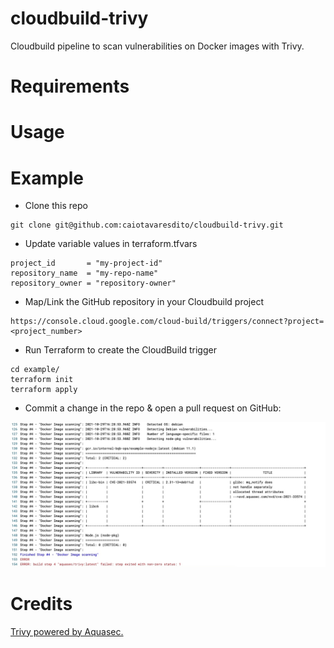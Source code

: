 # cloudbuild-trivy

Cloudbuild pipeline to scan vulnerabilities on Docker images with Trivy.

# Requirements
# Usage

# Example

- Clone this repo

```
git clone git@github.com:caiotavaresdito/cloudbuild-trivy.git
```

- Update variable values in terraform.tfvars

```
project_id       = "my-project-id"
repository_name  = "my-repo-name"
repository_owner = "repository-owner"
```

- Map/Link the GitHub repository in your Cloudbuild project
```
https://console.cloud.google.com/cloud-build/triggers/connect?project=<project_number>
```

- Run Terraform to create the CloudBuild trigger

```
cd example/
terraform init
terraform apply
```

- Commit a change in the repo & open a pull request on GitHub:

![Build preview](img/build_preview.jpeg "Build preview")

# Credits

[Trivy powered by Aquasec.](https://aquasecurity.github.io/trivy/v0.20.2/getting-started/overview/)
